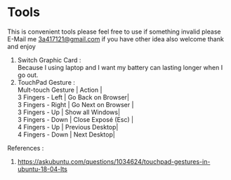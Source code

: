# Tools
This is convenient tools please feel free to use if something invalid please E-Mail me 3a417121@gmail.com if you have other idea also welcome thank and enjoy
1. Switch Graphic Card :  
Because I using laptop and I want my battery can lasting longer when I go out.
2. TouchPad Gesture :  
Mult-touch Gesture | Action |  
3 Fingers - Left | Go Back on Browser|  
3 Fingers - Right | Go Next on Browser |  
3 Fingers - Up | Show all Windows|  
3 Fingers - Down | Close Exposé (Esc) |  
4 Fingers - Up | Previous Desktop|  
4 Fingers - Down | Next Desktop|  


  
References :
1. https://askubuntu.com/questions/1034624/touchpad-gestures-in-ubuntu-18-04-lts

